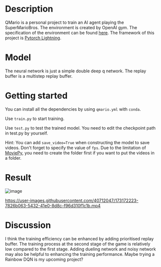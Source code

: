 # Description
QMario is a personal project to train an AI agent playing the SuperMarioBros. The environment is created by OpenAI gym. The specification of the environment can be found [here](https://github.com/Kautenja/gym-super-mario-bros). The framework of this project is [Pytorch Lightning](https://www.pytorchlightning.ai/).

# Model
The neural network is just a simple double deep q network. The replay buffer is a multistep replay buffer.

# Getting started

You can install all the dependencies by using `qmario.yml` with `conda`.

Use `train.py` to start training.

Use `test.py` to test the trained model. You need to edit the checkpoint path in test.py by yourself.

Hint: You can add `save_video=True` when constructing the model to save videos. Don't forget to specify the value of `fps`. Due to the limitation of [MoviePy](https://zulko.github.io/moviepy/#), you need to create the folder first if you want to put the videos in a folder.

# Result

![image](https://user-images.githubusercontent.com/40712047/173172275-2aee76e4-9406-4fc9-b4f4-2ea7b961e065.png)

https://user-images.githubusercontent.com/40712047/173172223-7826b063-5432-41e0-8d8c-f96d310f1c1b.mp4

# Discussion

I think the training efficiency can be enhanced by adding prioritised replay buffer. The training process at the second stage of the game is relatively low compared to the first stage. Adding dueling network and noisy network may also be helpful to enhancing the training performance. Maybe trying a Rainbow DQN is my upcoming project?
